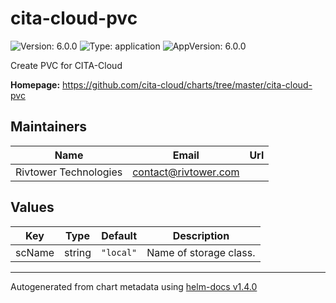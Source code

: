 # cita-cloud-pvc

![Version: 6.0.0](https://img.shields.io/badge/Version-6.0.0-informational?style=flat-square) ![Type: application](https://img.shields.io/badge/Type-application-informational?style=flat-square) ![AppVersion: 6.0.0](https://img.shields.io/badge/AppVersion-6.0.0-informational?style=flat-square)

Create PVC for CITA-Cloud

**Homepage:** <https://github.com/cita-cloud/charts/tree/master/cita-cloud-pvc>

## Maintainers

| Name | Email | Url |
| ---- | ------ | --- |
| Rivtower Technologies | contact@rivtower.com |  |

## Values

| Key | Type | Default | Description |
|-----|------|---------|-------------|
| scName | string | `"local"` | Name of storage class. |

----------------------------------------------
Autogenerated from chart metadata using [helm-docs v1.4.0](https://github.com/norwoodj/helm-docs/releases/v1.4.0)
